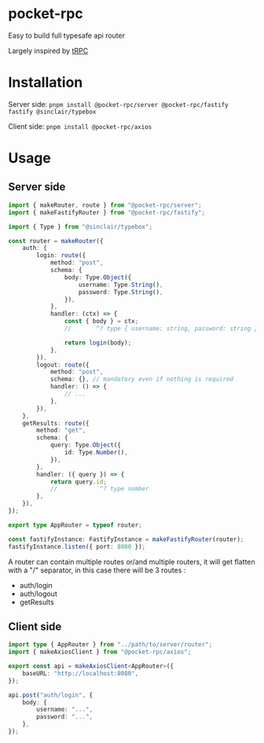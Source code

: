 # pocket-rpc

Easy to build full typesafe api router

Largely inspired by [tRPC](https://github.com/trpc/trpc)

# Installation

Server side: `pnpm install @pocket-rpc/server @pocket-rpc/fastify fastify @sinclair/typebox`

Client side: `pnpm install @pocket-rpc/axios`

# Usage

## Server side

```ts
import { makeRouter, route } from "@pocket-rpc/server";
import { makeFastifyRouter } from "@pocket-rpc/fastify";

import { Type } from "@sinclair/typebox";

const router = makeRouter({
    auth: {
        login: route({
            method: "post",
            schema: {
                body: Type.Object({
                    username: Type.String(),
                    password: Type.String(),
                }),
            },
            handler: (ctx) => {
                const { body } = ctx;
                //       ^? type { username: string, password: string }

                return login(body);
            },
        }),
        logout: route({
            method: "post",
            schema: {}, // mandatory even if nothing is required
            handler: () => {
                // ...
            },
        }),
    },
    getResults: route({
        method: "get",
        schema: {
            query: Type.Object({
                id: Type.Number(),
            }),
        },
        handler: ({ query }) => {
            return query.id;
            //            ^? type number
        },
    }),
});

export type AppRouter = typeof router;

const fastifyInstance: FastifyInstance = makeFastifyRouter(router);
fastifyInstance.listen({ port: 8080 });
```

A router can contain multiple routes or/and multiple routers, it will get flatten with a "/" separator, in this case there will be 3 routes :

-   auth/login
-   auth/logout
-   getResults

## Client side

```ts
import type { AppRouter } from "../path/to/server/router";
import { makeAxiosClient } from "@pocket-rpc/axios";

export const api = makeAxiosClient<AppRouter>({
    baseURL: "http://localhost:8080",
});

api.post("auth/login", {
    body: {
        username: "...",
        password: "...",
    },
});
```

